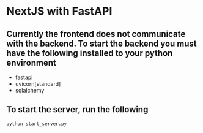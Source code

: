 # NextJS with FastAPI

## Currently the frontend does not communicate with the backend. To start the backend you must have the following installed to your python environment

- fastapi
- uvicorn[standard]
- sqlalchemy

## To start the server, run the following

`python start_server.py`
